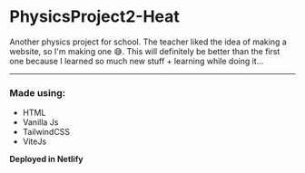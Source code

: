 # PhysicsProject2-Heat

Another physics project for school. The teacher liked the idea of making a website, so I'm making one 😅. This will definitely be better than the first one because I learned so much new stuff + learning while doing it...

------
### Made using: 
* HTML
* Vanilla Js
* TailwindCSS 
* ViteJs  

**Deployed in Netlify**
